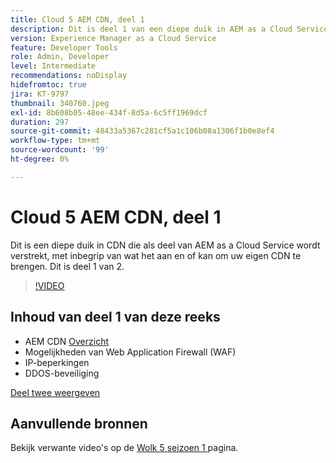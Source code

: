 ```yaml
---
title: Cloud 5 AEM CDN, deel 1
description: Dit is deel 1 van een diepe duik in AEM as a Cloud Service CDN.
version: Experience Manager as a Cloud Service
feature: Developer Tools
role: Admin, Developer
level: Intermediate
recommendations: noDisplay
hidefromtoc: true
jira: KT-9797
thumbnail: 340760.jpeg
exl-id: 8b608b05-48ee-434f-8d5a-6c5ff1969dcf
duration: 297
source-git-commit: 48433a5367c281cf5a1c106b08a1306f1b0e8ef4
workflow-type: tm+mt
source-wordcount: '99'
ht-degree: 0%

---
```


# Cloud 5 AEM CDN, deel 1

Dit is een diepe duik in CDN die als deel van AEM as a Cloud Service wordt verstrekt, met inbegrip van wat het aan en of kan om uw eigen CDN te brengen. Dit is deel 1 van 2.

>[!VIDEO](https://video.tv.adobe.com/v/340760?quality=12&learn=on)

## Inhoud van deel 1 van deze reeks

+ AEM CDN [ Overzicht ](https://experienceleague.adobe.com/docs/experience-manager-cloud-service/content/implementing/content-delivery/cdn.html)
+ Mogelijkheden van Web Application Firewall (WAF)
+ IP-beperkingen
+ DDOS-beveiliging

[Deel twee weergeven](cloud5-aem-cdn-part2.md)

## Aanvullende bronnen

Bekijk verwante video&#39;s op de [ Wolk 5 seizoen 1 ](cloud5-season-1.md) pagina.
